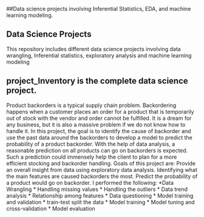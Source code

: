 ##Data science projects involving Inferential Statistics, EDA, and machine learning modeling.

## Data Science Projects
This repository includes different data science projects involving data wrangling, Inferential statistics, exploratory analysis and machine learning modeling

## project_Inventory is the complete data science project. 
Product backorders is a typical supply chain problem. Backordering happens when a customer places an order for a product that is temporarily out of stock with the vendor and order cannot be fulfilled. It is a dream for any business, but it is also a massive problem if we do not know how to handle it. 
In this project, the goal is to identify the cause of backorder and use the past data around the backorders to develop a model to predict the probability of a product backorder. With the help of data analysis, a reasonable prediction on all products can go on backorders is expected. Such a prediction could immensely help the client to plan for a more efficient stocking and backorder handling. Goals of this project are:
Provide an overall insight from data using exploratory data analysis.
Identifying what the main features are caused backorders the most.
Predict the probability of a product would go on backorder.
I performed the following:
*Data Wrangling
	* Handling missing values
	* Handling the outliers
	* Data trend analysis
	* Relationship among features
	* Data questioning
	* Model training and validation
	* train-test split the data
	* Model training
	* Model tuning and cross-validation
	* Model evaluation


